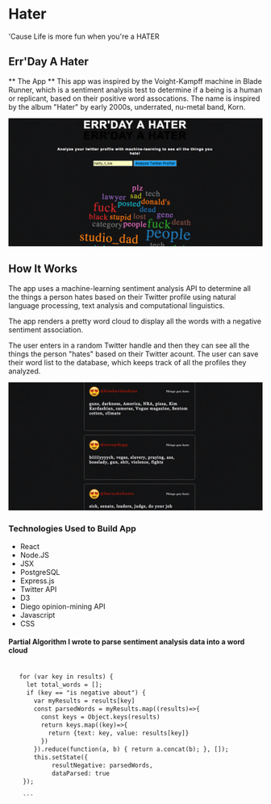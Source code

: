 # Hater

'Cause Life is more fun when you're a HATER


## Err'Day A Hater 

** The App ** This app was inspired by the Voight-Kampff machine in Blade Runner, which is a sentiment analysis test to determine if a being is a human or replicant, based on their positive word assocations. The name is inspired by the album "Hater" by early 2000s, underrated, nu-metal band, Korn. 

![Landing Page](./natty_t_ice.png)

## How It Works

The app uses a machine-learning sentiment analysis API to determine all the things a person hates based on their Twitter profile using natural language processing, text analysis and computational linguistics. 

The app renders a pretty word cloud to display all the words with a negative sentiment association. 

The user enters in a random Twitter handle and then they can see all the things the person "hates" based on their Twitter acount. The user can save their word list to the database, which keeps track of all the profiles they analyzed.

![Twitter List](./WordListRepo.png) 

### Technologies Used to Build App
* React
* Node.JS
* JSX
* PostgreSQL
* Express.js
* Twitter API
* D3
* Diego opinion-mining API
* Javascript
* CSS

#### Partial Algorithm I wrote to parse sentiment analysis data into a word cloud

 ```Const results = res.data.data

    for (var key in results) {
      let total_words = [];
      if (key == "is negative about") {
        var myResults = results[key]
        const parsedWords = myResults.map((results)=>{
          const keys = Object.keys(results)
          return keys.map((key)=>{
            return {text: key, value: results[key]}
          })
        }).reduce(function(a, b) { return a.concat(b); }, []);
        this.setState({
             resultNegative: parsedWords,
             dataParsed: true
     }); 

     ```

     




